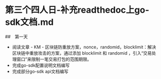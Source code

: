 # 第三个四人日-补充readthedoc上go-sdk文档.md

##　第一天

- 阅读文章 - KM - 区块链防重放方案，nonce，randomid，blocklimit：解决区块链中重放攻击的方案，通过添加 blocklimit 和 randomid ，引入“交易处理窗口”来限制一笔交易打包的范围期限。
- 完成go-sdk配置说明文档编写
- 完成部分go-sdk api文档编写


